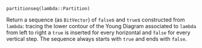 ```
partitionseq(lambda::Partition)
```

Return a sequence (as `BitVector`) of `false`s and `true`s constructed from `lambda`: tracing the lower contour of the Young Diagram associated to `lambda` from left to right a `true` is inserted for every horizontal and `false` for every vertical step. The sequence always starts with `true` and ends with `false`.

